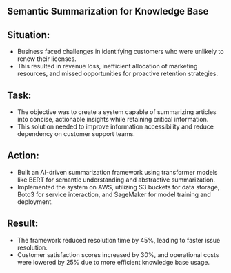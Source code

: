 ## Semantic Summarization for Knowledge Base

## Situation:

- Business faced challenges in identifying customers who were unlikely to renew their licenses.
- This resulted in revenue loss, inefficient allocation of marketing resources, and missed opportunities for proactive retention strategies.

## Task:

- The objective was to create a system capable of summarizing articles into concise, actionable insights while retaining critical information.  
- This solution needed to improve information accessibility and reduce dependency on customer support teams.




## Action:

- Built an AI-driven summarization framework using transformer models like BERT for semantic understanding and abstractive summarization. 
-  Implemented the system on AWS, utilizing S3 buckets for data storage, Boto3 for service interaction, and SageMaker for model training and deployment.


## Result:
- The framework reduced resolution time by 45%, leading to faster issue resolution. 
- Customer satisfaction scores increased by 30%, and operational costs were lowered by 25% due to more efficient knowledge base usage.

